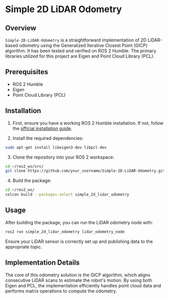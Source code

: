 # Simple 2D LiDAR Odometry

## Overview

`Simple-2D-LiDAR-Odometry` is a straightforward implementation of 2D LiDAR-based odometry using the Generalized Iterative Closest Point (GICP) algorithm. It has been tested and verified on ROS 2 Humble. The primary libraries utilized for this project are Eigen and Point Cloud Library (PCL).

## Prerequisites

- ROS 2 Humble
- Eigen
- Point Cloud Library (PCL)

## Installation

1. First, ensure you have a working ROS 2 Humble installation. If not, follow the [official installation guide](https://docs.ros.org/en/humble/Installation.html).

2. Install the required dependencies:

```bash
sudo apt-get install libeigen3-dev libpcl-dev
```

3. Clone the repository into your ROS 2 workspace:

```bash
cd ~/ros2_ws/src/
git clone https://github.com/your_username/Simple-2D-LiDAR-Odometry.git
```

4. Build the package:

```bash
cd ~/ros2_ws/
colcon build --packages-select simple_2d_lidar_odometry
```

## Usage

After building the package, you can run the LiDAR odometry node with:

```bash
ros2 run simple_2d_lidar_odometry lidar_odometry_node
```

Ensure your LiDAR sensor is correctly set up and publishing data to the appropriate topic.

## Implementation Details

The core of this odometry solution is the GICP algorithm, which aligns consecutive LiDAR scans to estimate the robot's motion. By using both Eigen and PCL, the implementation efficiently handles point cloud data and performs matrix operations to compute the odometry.